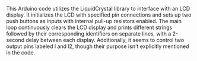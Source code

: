 This Arduino code utilizes the LiquidCrystal library to interface with an LCD display. It initializes the LCD with specified pin connections and sets up two push buttons as inputs with internal pull-up resistors enabled. The main loop continuously clears the LCD display and prints different strings followed by their corresponding identifiers on separate lines, with a 2-second delay between each display. Additionally, it seems to control two output pins labeled l and l2, though their purpose isn't explicitly mentioned in the code.
